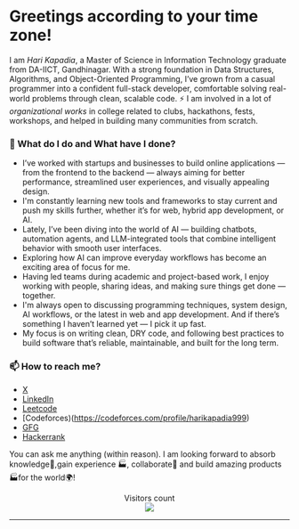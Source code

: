 # Greetings according to your time zone!

I am _Hari Kapadia_, a Master of Science in Information Technology graduate from DA-IICT, Gandhinagar. With a strong foundation in Data Structures, Algorithms, and Object-Oriented Programming, I’ve grown from a casual programmer into a confident full-stack developer, comfortable solving real-world problems through clean, scalable code.
⚡ I am involved in a lot of *organizational works* in college related to clubs, hackathons, fests, workshops, and helped in building many communities from scratch.


### 🌱 What do I do and What have I done? 

- I’ve worked with startups and businesses to build online applications — from the frontend to the backend — always aiming for better performance, streamlined user experiences, and visually appealing design.
- I'm constantly learning new tools and frameworks to stay current and push my skills further, whether it’s for web, hybrid app development, or AI.
- Lately, I’ve been diving into the world of AI — building chatbots, automation agents, and LLM-integrated tools that combine intelligent behavior with smooth user interfaces.
- Exploring how AI can improve everyday workflows has become an exciting area of focus for me.
- Having led teams during academic and project-based work, I enjoy working with people, sharing ideas, and making sure things get done — together.
- I'm always open to discussing programming techniques, system design, AI workflows, or the latest in web and app development. And if there’s something I haven’t learned yet — I pick it up fast.
- My focus is on writing clean, DRY code, and following best practices to build software that’s reliable, maintainable, and built for the long term.



### 📫 How to reach me?
- [X](https://x.com/harikapadia999) 
- [LinkedIn](https://www.linkedin.com/in/hari-kapadia-084813217/)
- [Leetcode](https://leetcode.com/u/harikapadia111/)
- [Codeforces)(https://codeforces.com/profile/harikapadia999)
- [GFG](https://www.geeksforgeeks.org/user/harikapadia/)
- [Hackerrank](https://www.hackerrank.com/profile/harikapadia111)


You can ask me anything (within reason). I am looking forward to absorb knowledge🧠,gain experience 🏭, collaborate🤝 and build amazing products 🏭for the world🌍!


<p align="center"> 
  Visitors count<br>
  <img src="https://profile-counter.glitch.me/garimasingh128/count.svg" />
</p>

<!-- <img src="stats.gif" width="90%"><br/><br/> -->

***



<!--
**garimasingh128/garimasingh128** is a ✨ _special_ ✨ repository because its `README.md` (this file) appears on your GitHub profile.

Here are some ideas to get you started:

- 🔭 I’m currently working on ...
- 🌱 I’m currently learning ...
- 👯 I’m looking to collaborate on ...
- 🤔 I’m looking for help with ...
- 💬 Ask me about ...
- 📫 How to reach me: ...
- 😄 Pronouns: ...
- ⚡ Fun fact: ...
-->
